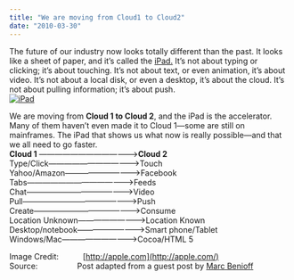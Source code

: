 ```yaml
---
title: "We are moving from Cloud1 to Cloud2"
date: "2010-03-30"
---
```


The future of our industry now looks totally different than the past. It looks like a sheet of paper, and it’s called the [iPad.](http://www.apple.com/ipad/) It’s not about typing or clicking; it’s about touching. It’s not about text, or even animation, it’s about video. It’s not about a local disk, or even a desktop, it’s about the cloud. It’s not about pulling information; it’s about push.  
[![iPad](http://lh6.ggpht.com/_40bmzDo_mBs/S7JH-64kfvI/AAAAAAAABDw/jcaMP89VgtU/image_thumb%5B22%5D.png?imgmax=800 "iPad")](http://lh4.ggpht.com/_40bmzDo_mBs/S7JH83OulbI/AAAAAAAABDs/tikJkQwaDpE/s1600-h/image%5B24%5D.png)  
  
We are moving from **Cloud 1 to Cloud 2**, and the iPad is the accelerator. Many of them haven’t even made it to Cloud 1—some are still on mainframes. The iPad that shows us what now is really possible—and that we all need to go faster.  
**Cloud 1** ————————————->**Cloud 2**  
Type/Click———————————->Touch  
Yahoo/Amazon—————————–>Facebook  
Tabs——————————————>Feeds  
Chat——————————————>Video  
Pull——————————————->Push  
Create—————————————->Consume  
Location Unknown————————->Location Known  
Desktop/notebook————————->Smart phone/Tablet  
Windows/Mac——————————>Cocoa/HTML 5  
  
Image Credit:           [http://apple.com](http://apple.com/)  
Source:                  Post adapted from a guest post by [Marc Benioff](http://www.crunchbase.com/person/marc-benioff)
